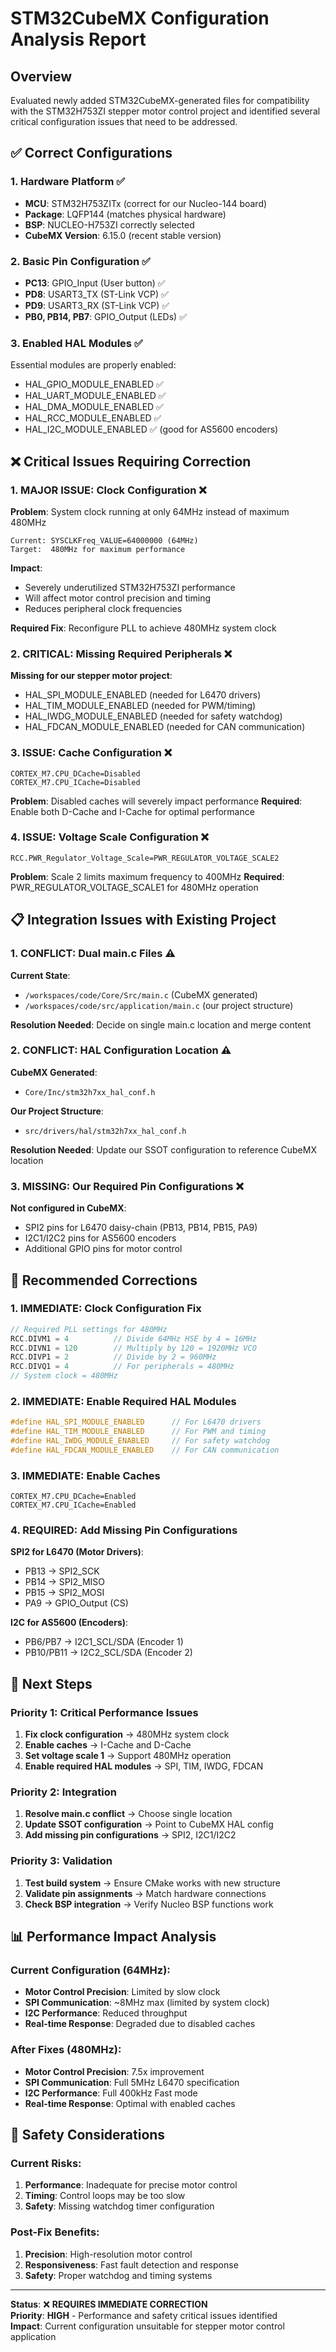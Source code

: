 # STM32CubeMX Configuration Analysis Report

## Overview
Evaluated newly added STM32CubeMX-generated files for compatibility with the STM32H753ZI stepper motor control project and identified several critical configuration issues that need to be addressed.

## ✅ Correct Configurations

### 1. Hardware Platform ✅
- **MCU**: STM32H753ZITx (correct for our Nucleo-144 board)
- **Package**: LQFP144 (matches physical hardware)
- **BSP**: NUCLEO-H753ZI correctly selected
- **CubeMX Version**: 6.15.0 (recent stable version)

### 2. Basic Pin Configuration ✅
- **PC13**: GPIO_Input (User button) ✅
- **PD8**: USART3_TX (ST-Link VCP) ✅
- **PD9**: USART3_RX (ST-Link VCP) ✅
- **PB0, PB14, PB7**: GPIO_Output (LEDs) ✅

### 3. Enabled HAL Modules ✅
Essential modules are properly enabled:
- HAL_GPIO_MODULE_ENABLED ✅
- HAL_UART_MODULE_ENABLED ✅
- HAL_DMA_MODULE_ENABLED ✅
- HAL_RCC_MODULE_ENABLED ✅
- HAL_I2C_MODULE_ENABLED ✅ (good for AS5600 encoders)

## ❌ Critical Issues Requiring Correction

### 1. **MAJOR ISSUE**: Clock Configuration ❌
**Problem**: System clock running at only 64MHz instead of maximum 480MHz
```
Current: SYSCLKFreq_VALUE=64000000 (64MHz)
Target:  480MHz for maximum performance
```

**Impact**: 
- Severely underutilized STM32H753ZI performance
- Will affect motor control precision and timing
- Reduces peripheral clock frequencies

**Required Fix**: Reconfigure PLL to achieve 480MHz system clock

### 2. **CRITICAL**: Missing Required Peripherals ❌
**Missing for our stepper motor project**:
- HAL_SPI_MODULE_ENABLED (needed for L6470 drivers)
- HAL_TIM_MODULE_ENABLED (needed for PWM/timing)
- HAL_IWDG_MODULE_ENABLED (needed for safety watchdog)
- HAL_FDCAN_MODULE_ENABLED (needed for CAN communication)

### 3. **ISSUE**: Cache Configuration ❌
```
CORTEX_M7.CPU_DCache=Disabled
CORTEX_M7.CPU_ICache=Disabled
```
**Problem**: Disabled caches will severely impact performance
**Required**: Enable both D-Cache and I-Cache for optimal performance

### 4. **ISSUE**: Voltage Scale Configuration ❌
```
RCC.PWR_Regulator_Voltage_Scale=PWR_REGULATOR_VOLTAGE_SCALE2
```
**Problem**: Scale 2 limits maximum frequency to 400MHz
**Required**: PWR_REGULATOR_VOLTAGE_SCALE1 for 480MHz operation

## 📋 Integration Issues with Existing Project

### 1. **CONFLICT**: Dual main.c Files ⚠️
**Current State**:
- `/workspaces/code/Core/Src/main.c` (CubeMX generated)
- `/workspaces/code/src/application/main.c` (our project structure)

**Resolution Needed**: Decide on single main.c location and merge content

### 2. **CONFLICT**: HAL Configuration Location ⚠️
**CubeMX Generated**:
- `Core/Inc/stm32h7xx_hal_conf.h`

**Our Project Structure**:
- `src/drivers/hal/stm32h7xx_hal_conf.h`

**Resolution Needed**: Update our SSOT configuration to reference CubeMX location

### 3. **MISSING**: Our Required Pin Configurations ❌
**Not configured in CubeMX**:
- SPI2 pins for L6470 daisy-chain (PB13, PB14, PB15, PA9)
- I2C1/I2C2 pins for AS5600 encoders
- Additional GPIO pins for motor control

## 🔧 Recommended Corrections

### 1. **IMMEDIATE**: Clock Configuration Fix
```c
// Required PLL settings for 480MHz
RCC.DIVM1 = 4          // Divide 64MHz HSE by 4 = 16MHz
RCC.DIVN1 = 120        // Multiply by 120 = 1920MHz VCO
RCC.DIVP1 = 2          // Divide by 2 = 960MHz
RCC.DIVQ1 = 4          // For peripherals = 480MHz
// System clock = 480MHz
```

### 2. **IMMEDIATE**: Enable Required HAL Modules
```c
#define HAL_SPI_MODULE_ENABLED      // For L6470 drivers
#define HAL_TIM_MODULE_ENABLED      // For PWM and timing
#define HAL_IWDG_MODULE_ENABLED     // For safety watchdog
#define HAL_FDCAN_MODULE_ENABLED    // For CAN communication
```

### 3. **IMMEDIATE**: Enable Caches
```
CORTEX_M7.CPU_DCache=Enabled
CORTEX_M7.CPU_ICache=Enabled
```

### 4. **REQUIRED**: Add Missing Pin Configurations
**SPI2 for L6470 (Motor Drivers)**:
- PB13 → SPI2_SCK
- PB14 → SPI2_MISO
- PB15 → SPI2_MOSI
- PA9 → GPIO_Output (CS)

**I2C for AS5600 (Encoders)**:
- PB6/PB7 → I2C1_SCL/SDA (Encoder 1)
- PB10/PB11 → I2C2_SCL/SDA (Encoder 2)

## 🎯 Next Steps

### Priority 1: Critical Performance Issues
1. **Fix clock configuration** → 480MHz system clock
2. **Enable caches** → I-Cache and D-Cache
3. **Set voltage scale 1** → Support 480MHz operation
4. **Enable required HAL modules** → SPI, TIM, IWDG, FDCAN

### Priority 2: Integration
1. **Resolve main.c conflict** → Choose single location
2. **Update SSOT configuration** → Point to CubeMX HAL config
3. **Add missing pin configurations** → SPI2, I2C1/I2C2

### Priority 3: Validation
1. **Test build system** → Ensure CMake works with new structure
2. **Validate pin assignments** → Match hardware connections
3. **Check BSP integration** → Verify Nucleo BSP functions work

## 📊 Performance Impact Analysis

### Current Configuration (64MHz):
- **Motor Control Precision**: Limited by slow clock
- **SPI Communication**: ~8MHz max (limited by system clock)
- **I2C Performance**: Reduced throughput
- **Real-time Response**: Degraded due to disabled caches

### After Fixes (480MHz):
- **Motor Control Precision**: 7.5x improvement
- **SPI Communication**: Full 5MHz L6470 specification
- **I2C Performance**: Full 400kHz Fast mode
- **Real-time Response**: Optimal with enabled caches

## 🚨 Safety Considerations

### Current Risks:
1. **Performance**: Inadequate for precise motor control
2. **Timing**: Control loops may be too slow
3. **Safety**: Missing watchdog timer configuration

### Post-Fix Benefits:
1. **Precision**: High-resolution motor control
2. **Responsiveness**: Fast fault detection and response
3. **Safety**: Proper watchdog and timing systems

---

**Status**: ❌ **REQUIRES IMMEDIATE CORRECTION**  
**Priority**: **HIGH** - Performance and safety critical issues identified  
**Impact**: Current configuration unsuitable for stepper motor control application
